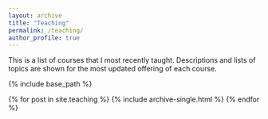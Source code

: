 ```yaml
---
layout: archive
title: "Teaching"
permalink: /teaching/
author_profile: true
---
```


This is a list of courses that I most recently taught. Descriptions and lists of topics are shown for the most updated offering of each course.

{% include base_path %}

{% for post in site.teaching %}
  {% include archive-single.html %}
{% endfor %}

